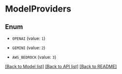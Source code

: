 # ModelProviders

## Enum


* `OPENAI` (value: `1`)

* `GEMINI` (value: `2`)

* `AWS_BEDROCK` (value: `3`)


[[Back to Model list]](../README.md#documentation-for-models) [[Back to API list]](../README.md#documentation-for-api-endpoints) [[Back to README]](../README.md)


